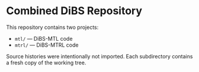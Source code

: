 # Combined DiBS Repository

This repository contains two projects:

- `mtl/`  — DiBS-MTL code
- `mtrl/` — DiBS-MTRL code

Source histories were intentionally not imported. Each subdirectory contains a fresh copy of the working tree.
